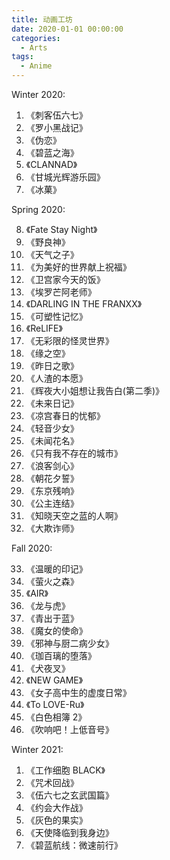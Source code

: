 ```yaml
---
title: 动画工坊
date: 2020-01-01 00:00:00
categories:
  - Arts
tags:
  - Anime
---
```


<!-- / CONTENT HIDDEN BY AUTHOR / -->

Winter 2020:

1. 《刺客伍六七》
2. 《罗小黑战记》
3. 《伪恋》
4. 《碧蓝之海》
5. 《CLANNAD》
6. 《甘城光辉游乐园》
7. 《冰菓》

Spring 2020:

8. 《Fate Stay Night》
9. 《野良神》
10. 《天气之子》
11. 《为美好的世界献上祝福》
12. 《卫宫家今天的饭》
13. 《埃罗芒阿老师》
14. 《DARLING IN THE FRANXX》
15. 《可塑性记忆》
16. 《ReLIFE》
17. 《无彩限的怪灵世界》
18. 《缘之空》
19. 《昨日之歌》
20. 《人渣的本愿》
21. 《辉夜大小姐想让我告白(第二季)》
22. 《未来日记》
23. 《凉宫春日的忧郁》
24. 《轻音少女》
25. 《未闻花名》
26. 《只有我不存在的城市》
27. 《浪客剑心》
28. 《朝花夕誓》
29. 《东京残响》
30. 《公主连结》
31. 《知晓天空之蓝的人啊》
32. 《大欺诈师》

Fall 2020:

33. 《温暖的印记》
34. 《萤火之森》
35. 《AIR》
36. 《龙与虎》
37. 《青出于蓝》
38. 《魔女的使命》
39. 《邪神与厨二病少女》
40. 《珈百璃的堕落》
41. 《犬夜叉》
42. 《NEW GAME》
43. 《女子高中生的虚度日常》
44. 《To LOVE-Ru》
45. 《白色相簿 2》
46. 《吹响吧！上低音号》

Winter 2021:

1. 《工作细胞 BLACK》
2. 《咒术回战》
3. 《伍六七之玄武国篇》
4. 《约会大作战》
5. 《灰色的果实》
6. 《天使降临到我身边》
7. 《碧蓝航线：微速前行》
